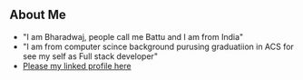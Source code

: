 ## About Me
- "I am Bharadwaj, people call me Battu and I am from India"
- "I am from computer scince background purusing graduatiion in ACS for see my self as Full stack developer"
- [Please my linked profile here](https://www.linkedin.com/in/bharadwaj-gandrakota-67269698/ "Working With Markdown Source")
